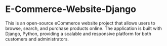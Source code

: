 # E-Commerce-Website-Django
This is an open-source eCommerce website project that allows users to browse, search, and purchase products online. The application is built with  Django, Python, providing a scalable and responsive platform for both customers and administrators.
